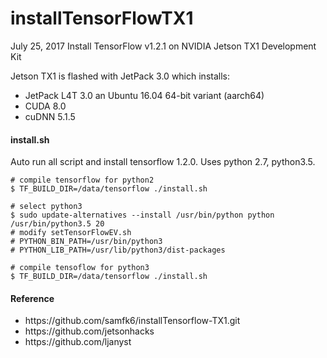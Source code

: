 # installTensorFlowTX1
July 25, 2017
Install TensorFlow v1.2.1 on NVIDIA Jetson TX1 Development Kit

Jetson TX1 is flashed with JetPack 3.0 which installs:
* JetPack L4T 3.0 an Ubuntu 16.04 64-bit variant (aarch64)
* CUDA 8.0
* cuDNN 5.1.5


#### install.sh

Auto run all script and install tensorflow 1.2.0. Uses python 2.7, python3.5.

```
# compile tensorflow for python2
$ TF_BUILD_DIR=/data/tensorflow ./install.sh

# select python3
$ sudo update-alternatives --install /usr/bin/python python /usr/bin/python3.5 20
# modify setTensorFlowEV.sh
# PYTHON_BIN_PATH=/usr/bin/python3
# PYTHON_LIB_PATH=/usr/lib/python3/dist-packages

# compile tensoflow for python3
$ TF_BUILD_DIR=/data/tensorflow ./install.sh

```


#### Reference
<ul>
<li>https://github.com/samfk6/installTensorflow-TX1.git</li>
<li>https://github.com/jetsonhacks</li>
<li>https://github.com/ljanyst</li>
</ul>

